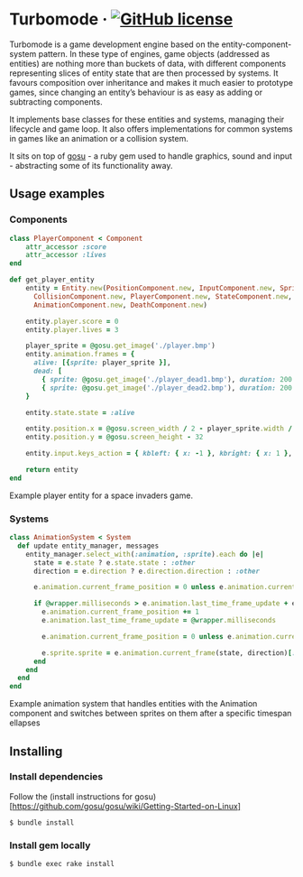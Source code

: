 # Turbomode &middot; [![GitHub license](https://img.shields.io/badge/license-MIT-blue.svg)](https://github.com/t-recx/turbomode/blob/main/LICENSE)

Turbomode is a game development engine based on the entity-component-system pattern. In these type of engines, game objects (addressed as entities) are nothing more than buckets of data, with different components representing slices of entity state that are then processed by systems. It favours composition over inheritance and makes it much easier to prototype games, since changing an entity’s behaviour is as easy as adding or subtracting components.

It implements base classes for these entities and systems, managing their lifecycle and game loop. It also offers implementations for common systems in games like an animation or a collision system.

It sits on top of [gosu](https://www.libgosu.org/) - a ruby gem used to handle graphics, sound and input - abstracting some of its functionality away.

## Usage examples

### Components

```ruby
class PlayerComponent < Component
    attr_accessor :score
    attr_accessor :lives
end

def get_player_entity
    entity = Entity.new(PositionComponent.new, InputComponent.new, SpriteComponent.new,
      CollisionComponent.new, PlayerComponent.new, StateComponent.new,
      AnimationComponent.new, DeathComponent.new)

    entity.player.score = 0
    entity.player.lives = 3

    player_sprite = @gosu.get_image('./player.bmp')
    entity.animation.frames = {
      alive: [{sprite: player_sprite }],
      dead: [
        { sprite: @gosu.get_image('./player_dead1.bmp'), duration: 200 },
        { sprite: @gosu.get_image('./player_dead2.bmp'), duration: 200 } ]
    }

    entity.state.state = :alive

    entity.position.x = @gosu.screen_width / 2 - player_sprite.width / 2
    entity.position.y = @gosu.screen_height - 32

    entity.input.keys_action = { kbleft: { x: -1 }, kbright: { x: 1 }, kbup: { message: :fire } }

    return entity
end
```

Example player entity for a space invaders game.

### Systems

```ruby
class AnimationSystem < System
  def update entity_manager, messages
    entity_manager.select_with(:animation, :sprite).each do |e|
      state = e.state ? e.state.state : :other
      direction = e.direction ? e.direction.direction : :other

      e.animation.current_frame_position = 0 unless e.animation.current_frame(state, direction)

      if @wrapper.milliseconds > e.animation.last_time_frame_update + e.animation.current_frame(state, direction)[:duration] then
        e.animation.current_frame_position += 1
        e.animation.last_time_frame_update = @wrapper.milliseconds

        e.animation.current_frame_position = 0 unless e.animation.current_frame(state, direction)

        e.sprite.sprite = e.animation.current_frame(state, direction)[:sprite]
      end
    end
  end
end
```

Example animation system that handles entities with the Animation component and switches between sprites on them after a specific timespan ellapses

## Installing

### Install dependencies

Follow the (install instructions for gosu)[https://github.com/gosu/gosu/wiki/Getting-Started-on-Linux]

    $ bundle install

### Install gem locally

    $ bundle exec rake install
